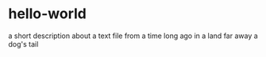 # hello-world
a short description
about a text file
from a time long ago
in a land far away
a dog's tail
